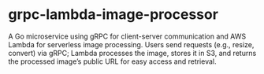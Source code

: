 # grpc-lambda-image-processor
A Go microservice using gRPC for client-server communication and AWS Lambda for serverless image processing. Users send requests (e.g., resize, convert) via gRPC; Lambda processes the image, stores it in S3, and returns the processed image’s public URL for easy access and retrieval.
